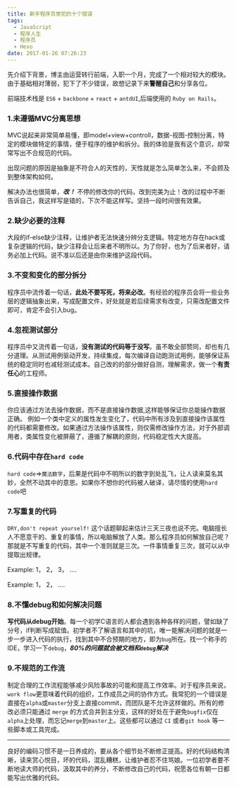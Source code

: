 ```yaml
---
title: 新手程序员常犯的十个错误
tags:
  - JavaScript
  - 程序人生
  - 程序员
  - Hexo
date: 2017-01-26 07:26:23
---
```


先介绍下背景，博主由运营转行前端，入职一个月，完成了一个相对较大的模块。由于基础相对薄弱，犯下了不少错误，故想记录下来**警醒自己**和分享各位。

前端技术栈是 `ES6` + `backbone` + `react` + `antdUI`,后端使用的 `Ruby on Rails`。

### 1.未遵循MVC分离思想
MVC说起来非常简单易懂，即model+view+controll，数据-视图-控制分离，特定的模块做特定的事情，便于程序的维护和拆分。我的体验是我有这个意识，却常常写出不合规范的代码。

出现问题的原因是抽象是不符合人的天性的，天性就是怎么简单怎么来，不会顾及到整体架构如何。

解决办法也很简单，***改！*** 不停的修改你的代码，改到完美为止！改的过程中不断告诉自己，我这样写是错的，下次不能这样写。坚持一段时间很有效果。


### 2.缺少必要的注释
大段的if-else缺少注释，让维护者无法快速分辨分支逻辑。特定地方存在hack或复杂逻辑的代码，缺少注释会让后来者不明所以。为了你好，也为了后来者好，请务必加上代码。说不准以后还是由你来维护这段代码。

### 3.不变和变化的部分拆分
程序员中流传着一句话，**此处不要写死，将来必改**。有经验的程序员会将一些业务层的逻辑抽象出来，写成配置文件，好处就是若后续需求有改变，只需改配置文件即可，肯定不会引入bug。

### 4.忽视测试部分
程序员中又流传着一句话，**没有测试的代码等于没写**。虽不敢全部赞同，却也有几分道理。从测试用例驱动开发，持续集成，每次编译自动跑测试用例，能够保证系统的稳定同时也减轻测试成本。自己改的的部分做好自测，理解需求，做一个**有责任心**的工程师。

### 5.直接操作数据
你应该通过方法去操作数据，而不是直接操作数据,这样能够保证你总能操作数据正确。
例如一个类中定义的属性发生变化了，代码中所有涉及到直接操作该属性的代码都需要修改。如果通过方法操作该属性，则仅需修改操作方法，对于外部调用者，类属性变化被屏蔽了，遵循了解耦的原则，代码稳定性大大提高。

### 6.代码中存在`hard code`
`hard code`=>`魔法数字`，后果是代码中不明所以的数字到处乱飞，让人读来莫名其妙，全然不动其中的意思。如果你不想你的代码被人破译，请尽情的使用`hard code`吧

### 7.写重复的代码
`DRY,don't repeat yourself!` 这个话题聊起来估计三天三夜也说不完。电脑擅长人不愿意干的、重复的事情，所以电脑解放了人类。那么程序员如何解放自己呢？那就是不写重复的代码，其中一个准则就是三次。一件事情重复三次，就可以从中提取出规律。

Example: 1， 2， 3， ....

Example: 1， 2， ....


### 8.不懂debug和如何解决问题
**写代码从debug开始**。每一个初学C语言的人都会遇到各种各样的问题，譬如缺了分号，if判断写成赋值。初学者不了解语言和其中的坑，唯一能解决问题的就是一步一步进入代码的执行，找到其中不合预期的地方，即为`bug`所在。找一个称手的IDE，学习一下`debug`，***80%的问题就会被文档和`debug`解决***

### 9.不规范的工作流
制定合理的工作流程能够减少风险事故的可能和提高工作效率。对于程序员来说，`work flow`更意味着代码的组织，工作成员之间的协作方式。我常犯的一个错误是直接在`alpha`或`master`分支上直接commit，而团队是不允许这样做的。所有的修改必须只能通过 `merge` 的方式合并到主分支，这样的好处在于避免`bugfix`仅在`alpha`上处理，而忘记`merge`到`master`上。这些都可以通过 `CI` 或者`git hook` 等一些脚本或工具完成。

---

良好的编码习惯不是一日养成的，要从各个细节处不断修正提高。好的代码结构清晰，读来赏心悦目，坏的代码，混乱糟糕，让维护者忍不住骂娘。一位初学者要不断地读大师的代码，汲取其中的养分，不断修改自己的代码，祝愿各位有朝一日都能写出优雅的代码。